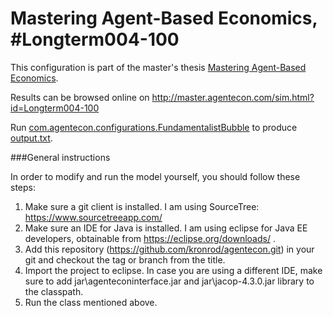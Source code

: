 # Mastering Agent-Based Economics, #Longterm004-100

This configuration is part of the master's thesis [Mastering Agent-Based Economics](http://master.agentecon.com/thesis.pdf).

Results can be browsed online on http://master.agentecon.com/sim.html?id=Longterm004-100

Run [com.agentecon.configurations.FundamentalistBubble](https://github.com/kronrod/agentecon/blob/Longterm004-100/src/com/agentecon/configurations/FundamentalistBubble.java) to produce [output.txt](https://github.com/kronrod/agentecon/blob/Longterm004-100/src/com/agentecon/configurations/output.txt).

###General instructions

In order to modify and run the model yourself, you should follow these steps:

1. Make sure a git client is installed. I am using SourceTree: https://www.sourcetreeapp.com/
2. Make sure an IDE for Java is installed. I am using eclipse for Java EE developers, obtainable from https://eclipse.org/downloads/ .
3. Add this repository (https://github.com/kronrod/agentecon.git) in your git and checkout the tag or branch from the title.
4. Import the project to eclipse. In case you are using a different IDE, make sure to add jar\agenteconinterface.jar and jar\jacop-4.3.0.jar library to the classpath.
5. Run the class mentioned above.